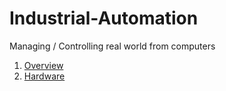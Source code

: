 # Industrial-Automation
Managing / Controlling real world from computers

1. [Overview](Overview/Introduction.md)
2. [Hardware](Overview/hwList.md)

